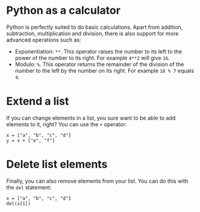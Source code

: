 # Python as a calculator

Python is perfectly suited to do basic calculations. Apart from addition, subtraction, multiplication and division, there is also support for more advanced operations such as:

-   Exponentiation:  `**`. This operator raises the number to its left to the power of the number to its right. For example  `4**2`  will give  `16`.
-   Modulo:  `%`. This operator returns the remainder of the division of the number to the left by the number on its right. For example  `18 % 7`  equals  `4`.


# Extend a list

If you can change elements in a list, you sure want to be able to add elements to it, right? You can use the  `+`  operator:

```
x = ["a", "b", "c", "d"]
y = x + ["e", "f"]
```

# Delete list elements

Finally, you can also remove elements from your list. You can do this with the  `del`  statement:

```
x = ["a", "b", "c", "d"]
del(x[1])
```
